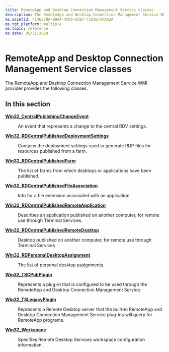 ```yaml
---
title: RemoteApp and Desktop Connection Management Service classes
description: The RemoteApp and Desktop Connection Management Service WMI provider provides the following classes.
ms.assetid: F14E378A-0BA4-4CD6-A3B7-71A2E71FAA2A
ms.tgt_platform: multiple
ms.topic: reference
ms.date: 05/31/2018
---
```


# RemoteApp and Desktop Connection Management Service classes

The RemoteApp and Desktop Connection Management Service WMI provider provides the following classes.

## In this section

<dl> <dt>

[**Win32\_CentralPublishingChangeEvent**](win32-centralpublishingchangeevent.md)
</dt> <dd>

An event that represents a change to the central RDV settings.

</dd> <dt>

[**Win32\_RDCentralPublishedDeploymentSettings**](win32-rdcentralpublisheddeploymentsettings.md)
</dt> <dd>

Contains the deployment settings used to generate RDP files for resources published from a farm.

</dd> <dt>

[**Win32\_RDCentralPublishedFarm**](win32-rdcentralpublishedfarm.md)
</dt> <dd>

The list of farms from which desktops or applications have been published.

</dd> <dt>

[**Win32\_RDCentralPublishedFileAssociation**](win32-rdcentralpublishedfileassociation.md)
</dt> <dd>

Info for a file extension associated with an application

</dd> <dt>

[**Win32\_RDCentralPublishedRemoteApplication**](win32-rdcentralpublishedremoteapplication.md)
</dt> <dd>

Describes an application published on another computer, for remote use through Terminal Services.

</dd> <dt>

[**Win32\_RDCentralPublishedRemoteDesktop**](win32-rdcentralpublishedremotedesktop.md)
</dt> <dd>

Desktop published on another computer, for remote use through Terminal Services

</dd> <dt>

[**Win32\_RDPersonalDesktopAssignment**](win32-rdpersonaldesktopassignment.md)
</dt> <dd>

The list of personal desktop assignments.

</dd> <dt>

[**Win32\_TSCPubPlugin**](win32-tscpubplugin.md)
</dt> <dd>

Represents a plug-in that is configured to be used through the RemoteApp and Desktop Connection Management Service.

</dd> <dt>

[**Win32\_TSLegacyPlugin**](win32-tslegacyplugin.md)
</dt> <dd>

Represents a Remote Desktop server that the built-in RemoteApp and Desktop Connection Management Service plug-ins will query for RemoteApp programs.

</dd> <dt>

[**Win32\_Workspace**](win32-workspace.md)
</dt> <dd>

Specifies Remote Desktop Services workspace configuration information.

</dd> </dl>

 

 




